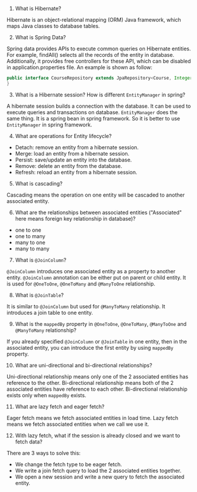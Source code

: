 1. What is Hibernate?

Hibernate is an object-relational mapping (ORM) Java framework, which maps Java classes to database tables. 

2. What is Spring Data? 

Spring data provides APIs to execute common queries on Hibernate entities. For example, findAll() selects all the records of the entity in database. Additionally, it provides free controllers for these API, which can be disabled in application.properties file. An example is shown as follow: 

```java
public interface CourseRepository extends JpaRepository<Course, Integer> {
}
```

3. What is a Hibernate session? How is different `EntityManager` in spring? 

A hibernate session builds a connection with the database. It can be used to execute queries and transactions on database. `EntityManager` does the same thing. It is a spring bean in spring framework. So it is better to use `EntityManager` in spring framework. 

4. What are operations for Entity lifecycle?

- Detach: remove an entity from a hibernate session. 
- Merge: load an entity from a hibernate session. 
- Persist: save/update an entity into the database. 
- Remove: delete an entity from the database. 
- Refresh: reload an entity from a hibernate session. 

5. What is cascading? 

Cascading means the operation on one entity will be cascaded to another associated entity. 

6. What are the relationships between associated entities ("Associated" here means foreign key relationship in database)?

- one to one
- one to many
- many to one
- many to many

7. What is `@JoinColumn`? 

`@JoinColumn` introduces one associated entity as a property to another entity. `@JoinColumn` annotation can be either put on parent or child entity. It is used for `@OneToOne`, `@OneToMany` and `@ManyToOne` relationship. 

8. What is `@JoinTable`? 

It is similar to `@JoinColumn` but used for `@ManyToMany` relationship. It introduces a join table to one entity. 

9. What is the `mappedBy` property in `@OneToOne`, `@OneToMany`, `@ManyToOne` and `@ManyToMany` relationship? 

If you already specified `@JoinColumn` or `@JoinTable` in one entity, then in the associated entity, you can introduce the first entity by using `mappedBy` property. 

10. What are uni-directional and bi-directional relationships? 

Uni-directional relationship means only one of the 2 associated entities has reference to the other. Bi-directional relationship means both of the 2 associated entities have reference to each other. Bi-directional relationship exists only when `mappedBy` exists.

11. What are lazy fetch and eager fetch? 

Eager fetch means we fetch associated entities in load time. Lazy fetch means we fetch associated entities when we call we use it. 

12. With lazy fetch, what if the session is already closed and we want to fetch data? 

There are 3 ways to solve this: 
- We change the fetch type to be eager fetch. 
- We write a join fetch query to load the 2 associated entities together.
- We open a new session and write a new query to fetch the associated entity. 